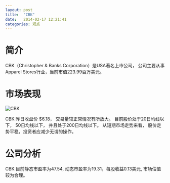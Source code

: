 ```yaml
---
layout: post
title:  "CBK"
date:   2014-02-17 12:21:41
categories: 观点
---
```


# 简介
CBK（Christopher & Banks Corporation）是USA著名上市公司，
公司主要从事Apparel Stores行业，当前市值223.99百万美元。

# 市场表现

![CBK](http://finviz.com/chart.ashx?t=CBK&ty=c&ta=1&p=d&s=l)

CBK 昨日收盘价 $6.18，
交易量较正常情况有所放大。
目前股价处于20日均线以下，
50日均线以下，
并且处于200日均线以下。
从短期市场走势来看，
股价走势平稳，投资者应减少无谓的操作。

# 公司分析
CBK 目前静态市盈率为47.54, 动态市盈率为19.31，每股收益0.13美元,
市场估值较为合理。
